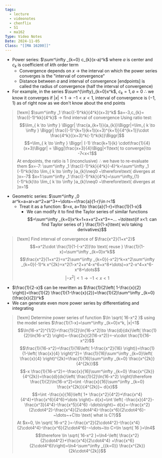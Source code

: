 ```yaml
---
tags:
  - lecture
  - videonotes
  - chenflix
  - S1
  - ma162
Type: Video Notes
Date: 2024-11-05
Class: "[[MA 16200]]"
---
```

- Power series: $\sum^\infty _{k=0} c_{k}(x-a)^k$ where $a$ is center and $c_{k}$ is coefficient of $k$th order term
	- Convergence depends on $x$ -> the interval on which the power series converges is the "interval of convergence"
	- Distance between $a$ and interval of convergence [endpoints] is called the radius of convergence (half the interval of convergence)
- For example, in the series $\sum^{\infty}_{k=0}x^k$, $c_{k}=1,a=0~\therefore$ we know it converges if $|x|<1\to-1<x<1$, interval of convergence is $(-1,1)$ as of right now as we don't know about the end points

> [!exm] $\sum^\infty _1 \frac{(-1)^kk}{4^k}(x+3)^k$
> $a=-3,c_{k}= \frac{(-1)^kk}{4^k}$ -> find interval of convergence
> Using ratio test:
> $$\lim_{ k \to \infty } \Biggr| \frac{a_{k+1}}{a_{k}}\Biggr|=\lim_{ k \to \infty } \Biggr| \frac{(-1)^{k+1}(k+1)(x+3)^{k+1}}{4^{k+1}}\cdot \frac{4^k}{(x+3)^k(-1)^k(k)}\Biggr|$$
> $$=\lim_{ k \to \infty } \Biggr| (-1) \frac{k+1}{k} \cdot\frac{1}{4}(x+3)\Biggr| = \Bigg|\frac{x+3}{4}\Bigg|<1\text{ to converge}\to -7<x<1$$
> At endpoints, the ratio is 1 (inconclusive) $\therefore$ we have to re-evaluate them
> $x=-7: \sum^\infty _1 \frac{(-1)^kk}{4^k}(-4)^k=\sum^\infty _1 (-1)^k(k)\to \lim_{ k \to \infty }a_{k}\neq0 ~\therefore\text{ diverges at }x=-7$
> $x=1:\sum^\infty _1 \frac{(-1)^kk}{4^k}=\sum^\infty_{1} (-1)^k(k)\to \lim_{ k \to \infty }a_{k}\neq0 ~\therefore\text{ diverges at }x=1$

- Geometric series: $\sum^\infty _0 ar^k=a+ar+ar^2+ar^3+~\dots~=\frac{a}{1-r}\in r<1$
	- Treat it as a function: $r=x, a=1\to \frac{a}{1-r}=\frac{1}{1-x}$
		- We can modify it to find the Taylor series of similar functions
$$=\sum^\infty _{k=0}x^k=1+x+x^2+x^3+~... ~\to\text{if x<1: can find Taylor series of } \frac{1}{1-x}\text{ w/o taking derivatives}$$

>[!exm] Find interval of convergence of $\frac{x^2}{1+x^2}$
> $$=x^2\cdot \frac{1}{1-(-x^2)}\to \text{ reuse } \frac{1}{1-x}=\sum^\infty _{k=0}x^k$$
> $$\frac{x^2}{1+x^2}=x^2\sum^\infty _{k=0}(-x^2)^k=x^2\sum^\infty _{k=0}(-1)^k x^{2k}=x^2(1-x^2+x^4-x^6+x^8+\dots)=x^2-x^4+x^6-x^8+\dots$$
> $$|-x^2|<1\to -1<x<1$$

- $\frac{1}{2-x}$ can be rewritten as $\frac{1}{2\left( 1-\frac{x}{2} \right)}=\frac{1}{2} \frac{1}{1-\frac{x}{2}}=\frac{1}{2}\sum^\infty _{k=0} (\frac{x}{2})^k$
- We can generate even more power series by differentiating and integrating

>[!exm] Determine power series of function $\ln \sqrt{ 16-x^2 }$ using the model series $\frac{1}{1-x}=\sum^\infty _{k=0}x^k, |x|<1$
> $$\ln(16-x^2)^{1/2}=\frac{1}{2}\ln(16-x^2)\to \frac{d}{dx}\left( \frac{1}{2}\ln(16-x^2) \right)=-\frac{2x}{2(16-x^2)}=-x\cdot \frac{1}{16-x^2}$$
> $$\frac{1}{16-x^2}=\frac{1}{16\left( 1-\frac{x^2}{16} \right)}=\frac{1}{1-\left( \frac{x}{4} \right)^2}= \frac{1}{16}\sum^\infty _{k=0}\left( \frac{x}{4} \right)^{2k}=\frac{1}{16}\sum^\infty _{k=0} \frac{x^{2k}}{4^{2k}}$$
> $$-x \frac{1}{16-x^2}=-\frac{x}{16}\sum^\infty _{k=0} \frac{x^{2k}}{4^{2k}}=\frac{d}{dx}\left( \frac{1}{2}\ln(16-x^2) \right)\therefore \frac{1}{2}\ln(16-x^2)=\int  -\frac{x}{16}\sum^\infty _{k=0} \frac{x^{2k}}{4^{2k}}~ d{x}$$
> $$=\int  -\frac{x}{16}\left( 1+ \frac{x^2}{4^2}+\frac{x^4}{4^4}+\frac{x^6}{4^6}+\dots \right)~ d{x}=\int  \left( -\frac{x}{4^2}-\frac{x^3}{4^4}-\frac{x^5}{4^6} -\dots\right)~ d{x}=-\frac{x^2}{2\cdot4^2}-\frac{x^4}{2\cdot4^4}-\frac{x^6}{2\cdot4^6}-~\dots~+C\to \text{ what is C?}$$
> At $x=0, \ln \sqrt{ 16-x^2 }=-\frac{x^2}{2\cdot4^2}-\frac{x^4}{2\cdot4^4}-\frac{x^6}{2\cdot4^6}-~\dots~\to C=\ln \sqrt{ 16 }=\ln4$
> $$\therefore  \ln \sqrt{ 16-x^2 }=\ln4-\left( \frac{x^2}{2\cdot4^2}+\frac{x^4}{2\cdot4^4} +\frac{x^6}{2\cdot4^6}\right)=\ln4-\sum^\infty _{{k=0}} \frac{x^{2k}}{2k\cdot4^{2k}}$$